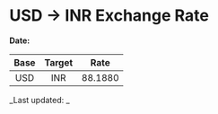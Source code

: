 # USD → INR Exchange Rate

**Date:** 

| Base | Target | Rate  |
|:----:|:------:|:-----:|
| USD  | INR    | 88.1880 |

_Last updated: _